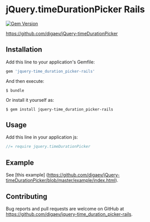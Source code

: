 # jQuery.timeDurationPicker Rails

[![Gem Version](https://badge.fury.io/rb/jquery-time_duration_picker-rails.svg)](https://badge.fury.io/rb/jquery-time_duration_picker-rails)

https://github.com/digaev/jQuery-timeDurationPicker

## Installation

Add this line to your application's Gemfile:

```ruby
gem 'jquery-time_duration_picker-rails'
```

And then execute:

    $ bundle

Or install it yourself as:

    $ gem install jquery-time_duration_picker-rails

## Usage

Add this line in your application js:

```js
//= require jquery.timeDurationPicker
```

## Example

See [this example] (https://github.com/digaev/jQuery-timeDurationPicker/blob/master/example/index.html).

## Contributing

Bug reports and pull requests are welcome on GitHub at https://github.com/digaev/jquery-time_duration_picker-rails.

